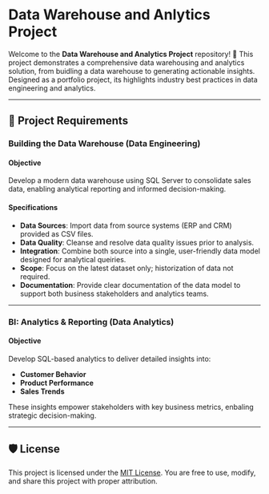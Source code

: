 # Data Warehouse and Anlytics Project

Welcome to the **Data Warehouse and Analytics Project** repository! 🚀
This project demonstrates a comprehensive data warehousing and analytics solution, from buidling a data warehouse to generating actionable insights. Designed as a portfolio project, its highlights industry  best practices in data engineering and analytics. 

---

## 🚀 Project Requirements

### Building the Data Warehouse (Data Engineering)

#### Objective 
Develop a modern data warehouse using SQL Server to consolidate sales data, enabling analytical reporting and informed decision-making. 

#### Specifications 
- **Data Sources**: Import data from source systems (ERP and CRM) provided as CSV files.
- **Data Quality**: Cleanse and resolve data quality issues prior to analysis.
- **Integration**: Combine both source into a single, user-friendly data model designed for analytical queiries.
- **Scope**: Focus on the latest dataset only; historization of data not required.
- **Documentation**: Provide clear documentation of the data model to support both business stakeholders and analytics teams.

---

### BI: Analytics & Reporting (Data Analytics)

#### Objective
Develop SQL-based analytics to deliver detailed insights into:
- **Customer Behavior**
- **Product Performance**
- **Sales Trends**

These insights empower stakeholders with key business metrics, enbaling strategic decision-making. 

--- 

## 🛡️ License

This project is licensed under the [MIT License](LICENSE). You are free to use, modify, and share this project with proper attribution. 
